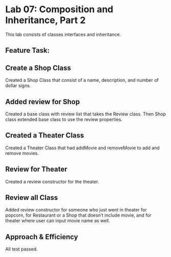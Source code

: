 # Lab 07: Composition and Inheritance, Part 2
This lab consists of classes interfaces and inheritance.

## Feature Task:
## Create a Shop Class
Created a Shop Class that consist of a name, description, and number of dollar signs.

## Added review for Shop
Created a base class with review list that takes the Review class. Then Shop class extended base class to use the review properties.

## Created a Theater Class
Created a Theater Class that had addMovie and removeMovie to add and remove movies.

## Review for Theater
Created a review constructor for the theater.

## Review all Class
Added review constructor for someone who just went in theater for popcorn, for Restaurant or a Shop that doesn’t include movie, and for theater where user can input movie name as well.

## Approach & Efficiency
All test passed.

